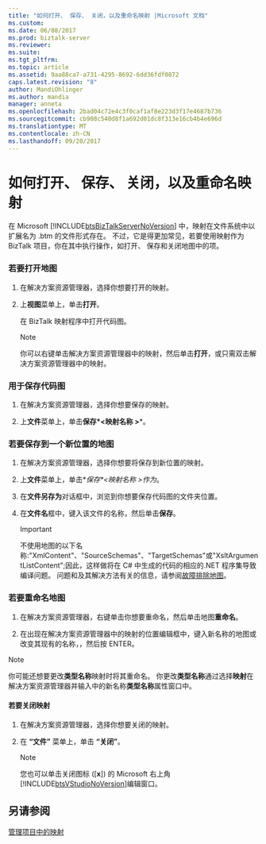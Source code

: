 ```yaml
---
title: "如何打开、 保存、 关闭，以及重命名映射 |Microsoft 文档"
ms.custom: 
ms.date: 06/08/2017
ms.prod: biztalk-server
ms.reviewer: 
ms.suite: 
ms.tgt_pltfrm: 
ms.topic: article
ms.assetid: 9aa88ca7-a731-4295-8692-6dd36fdf0872
caps.latest.revision: "8"
author: MandiOhlinger
ms.author: mandia
manager: anneta
ms.openlocfilehash: 2bad04c72e4c3f0caf1af8e223d3f17e4687b736
ms.sourcegitcommit: cb908c540d8f1a692d01dc8f313e16cb4b4e696d
ms.translationtype: MT
ms.contentlocale: zh-CN
ms.lasthandoff: 09/20/2017
---
```

# <a name="how-to-open-save-close-and-rename-maps"></a>如何打开、 保存、 关闭，以及重命名映射
在 Microsoft [!INCLUDE[btsBizTalkServerNoVersion](../includes/btsbiztalkservernoversion-md.md)] 中，映射在文件系统中以扩展名为 .btm 的文件形式存在。 不过，它是得更加常见，若要使用映射作为 BizTalk 项目，你在其中执行操作，如打开、 保存和关闭地图中的项。  
  
### <a name="to-open-a-map"></a>若要打开地图  
  
1.  在解决方案资源管理器，选择你想要打开的映射。  
  
2.  上**视图**菜单上，单击**打开**。  
  
     在 BizTalk 映射程序中打开代码图。  
  
    > [!NOTE]
    >  你可以右键单击解决方案资源管理器中的映射，然后单击**打开**，或只需双击解决方案资源管理器中的映射。  
  
### <a name="to-save-a-map"></a>用于保存代码图  
  
1.  在解决方案资源管理器，选择你想要保存的映射。  
  
2.  上**文件**菜单上，单击**保存*\<映射名称 >***。  
  
### <a name="to-save-a-map-to-a-new-location"></a>若要保存到一个新位置的地图  
  
1.  在解决方案资源管理器，选择你想要将保存到新位置的映射。  
  
2.  上**文件**菜单上，单击**保存*\<映射名称 >*作为**。  
  
3.  在**文件另存为**对话框中，浏览到你想要保存代码图的文件夹位置。  
  
4.  在**文件名**框中，键入该文件的名称，然后单击**保存**。  
  
    > [!IMPORTANT]
    >  不使用地图的以下名称:"XmlContent"、"SourceSchemas"、"TargetSchemas"或"XsltArgumentListContent";因此，这样做将在 C# 中生成的代码的相应的.NET 程序集导致编译问题。 问题和及其解决方法有关的信息，请参阅[故障排除地图](../core/troubleshooting-maps.md)。  
  
### <a name="to-rename-a-map"></a>若要重命名地图  
  
1.  在解决方案资源管理器，右键单击你想要重命名，然后单击地图**重命名**。  
  
2.  在出现在解决方案资源管理器中的映射的位置编辑框中，键入新名称的地图或改变其现有的名称，，然后按 ENTER。  
  
> [!NOTE]
>  你可能还想要更改**类型名称**映射时将其重命名。 你更改**类型名称**通过选择**映射**在解决方案资源管理器并输入中的新名称**类型名称**属性窗口中。  
  
#### <a name="to-close-a-map"></a>若要关闭映射  
  
1.  在解决方案资源管理器，选择你想要关闭的映射。  
  
2.  在 **“文件”** 菜单上，单击 **“关闭”**。  
  
    > [!NOTE]
    >  您也可以单击关闭图标 ([**x**]) 的 Microsoft 右上角[!INCLUDE[btsVStudioNoVersion](../includes/btsvstudionoversion-md.md)]编辑窗口。  
  
## <a name="see-also"></a>另请参阅  
 [管理项目中的映射](../core/managing-maps-within-projects.md)